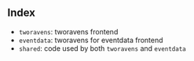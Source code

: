 ## Index
- `tworavens`: tworavens frontend
- `eventdata`: tworavens for eventdata frontend
- `shared`: code used by both `tworavens` and `eventdata`